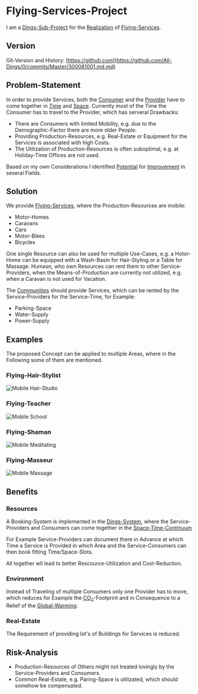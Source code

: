 # Flying-Services-Project <a id="1"/>

I am a [Dings-Sub-Project](300000033.md) for the [Realization](600033.md) of [Flying-Services](404.md).

## Version <a id="900"/>

Git-Version and History: [https://github.com](https://github.com/All-Dings/0/commits/Master/300081001.md.md)

## Problem-Statement <a id="1000"/>

In order to provide Services, both the [Consumer](600076.md) and the [Provider](600086.md) have to come together in [Time](10000024.md) and [Space](10000050.md). Currently most of the Time the Consumer has to travel to the Provider, which has serveral Drawbacks:

- There are Consumers with limited Mobility, e.g. due to the Demographic-Factor there are more older People.
- Providing Production-Resources, e.g. Real-Estate or Equipment for the Services is associated with high Costs.
- The Utilization of Production-Resources is often suboptimal, e.g. at Holiday-Time Offices are not used.

Based on my own Considerations I identified [Potential](60128.md) for [Improvement](60135.md) in several Fields.

## Solution <a id="2000"/>

We provide [Flying-Services](404.md), where the Production-Resources are mobile:

- Motor-Homes
- Caravans
- Cars
- Motor-Bikes
- Bicycles

One single Resource can also be used for multiple Use-Cases, e.g. a Hotor-Home can be equipped with a Wash-Basin for Hair-Styling or a Table for Massage. Humasn, who own Resources can rent them to other Service-Providers, when the Means-of-Production are currently not utilized, e.g. when a Caravan is not used for Vacation.

The [Communities](140000034.md) should provide Services, which can be rented by the Service-Providers for the Service-Time, for Example:

- Parking-Space
- Water-Supply
- Power-Supply

## Examples <a id="3000"/>

The proposed Concept can be applied to multiple Areas, where in the Following some of them are mentioned.

### Flying-Hair-Stylist <a id="3010"/>

![Mobile Hair-Studio](400000243.jpg)

### Flying-Teacher <a id="3020"/>

![Mobile School](400000242.jpg)

### Flying-Shaman <a id="3030"/>

![Mobile Meditating](400000245.jpg)

### Flying-Masseur <a id="3040"/>

![Mobile Massage](400000244.jpg)

## Benefits <a id="4000"/>

### Resources <a id="4010"/>

A Booking-System is implemented in the [Dings-System](300000007.md), where the Service-Providers and Consumers can come together in the [Space-Time-Continuum](10000027.md)

For Example Service-Providers can document there in Advance at which Time a Service is Provided in which Area and the Service-Consumers can then book fitting Time/Space-Slots.

All together wll lead to better Rescource-Utilization and Cost-Reduction.

### Environment <a id="4030"/>

Instead of Traveling of multiple Consumers only one Provider has to move, which reduces for Example the [CO<sub>2</sub>](10100008.md)-Footprint and in Consequence to a Relief of the [Global-Warming](290000002.md).

### Real-Estate <a id="4040"/>

The Requirement of providing lot's of Buildings for Services is reduced.

## Risk-Analysis <a id="2000"/>

- Production-Resources of Others might not treated lovingly by the Service-Providers and Consumers.
- Common Real-Estate, e.g. Paring-Space is utilizated, which should somehow be compensated.
